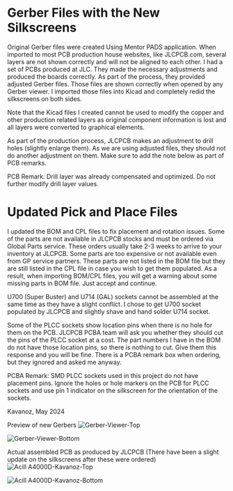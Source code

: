 # Gerber Files with the New Silkscreens
Original Gerber files were created Using Mentor PADS application. When imported to most PCB production house websites, like JLCPCB.com, several layers are not shown correctly and will not be aligned to each other. I had a set of PCBs produced at JLC. They made the necessary adjustments and produced the boards correctly. As part of the process, they provided adjusted Gerber files. Those files are shown correctly when opened by any Gerber viewer. I imported those files into Kicad and completely redid the silkscreens on both sides.

Note that the Kicad files I created cannot be used to modify the copper and other production related layers as original component information is lost and all layers were converted to graphical elements.

As part of the production process, JLCPCB makes an adjustment to drill holes (slightly enlarge them). As we are using adjusted files, they should not do another adjustment on them. Make sure to add the note below as part of PCB remarks.

PCB Remark:
Drill layer was already compensated and optimized. Do not further modify drill layer values.

# Updated Pick and Place Files
I updated the BOM and CPL files to fix placement and rotation issues. Some of the parts are not available in JLCPCB stocks and must be ordered via Global Parts service. These orders usually take 2-3 weeks to arrive to your inventory at JLCPCB. Some parts are too expensive or not available even from GP service partners. These parts are not listed in the BOM file but they are still listed in the CPL file in case you wish to get them populated. As a result, when importing BOM/CPL files, you will get a warning about some missing parts in BOM file. Just accept and continue.

U700 (Super Buster) and U714 (GAL) sockets cannot be assembled at the same time as they have a slight conflict. I chose to get U700 socket populated by JLCPCB and slightly shave and hand solder U714 socket.

Some of the PLCC sockets show location pins when there is no hole for them on the PCB. JLCPCB PCBA team will ask you whether they should cut the pins of the PLCC socket at a cost. The part numbers I have in the BOM do not have those location pins, so there is nothing to cut. Give them this response and you will be fine. There is a PCBA remark box when ordering, but they ignored and asked me anyway.

PCBA Remark:
SMD PLCC sockets used in this project do not have placement pins. Ignore the holes or hole markers on the PCB for PLCC sockets and use pin 1 indicator on the silkscreen for the orientation of the sockets.

Kavanoz, May 2024

Preview of new Gerbers
![Gerber-Viewer-Top](https://github.com/kavanoz64/A4000RevB/assets/45491268/c317cd29-d02b-4b72-921d-78aa41c33ef7)

![Gerber-Viewer-Bottom](https://github.com/kavanoz64/A4000RevB/assets/45491268/a30536cc-f61f-42fc-be1f-9b431be66ee9)

Actual assembled PCB as produced by JLCPCB (There have been a slight update on the silkscreens after these were ordered)
![Acill A4000D-Kavanoz-Top](https://github.com/kavanoz64/A4000RevB/assets/45491268/19b7a3a4-fcac-43ac-ace7-4eebed84f8a4)

![Acill A4000D-Kavanoz-Bottom](https://github.com/kavanoz64/A4000RevB/assets/45491268/8514268a-7d6b-420d-af0f-d33664c9fdc0)
